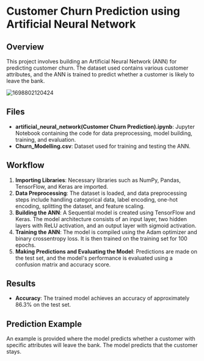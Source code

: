# Customer Churn Prediction using Artificial Neural Network

## Overview

This project involves building an Artificial Neural Network (ANN) for predicting customer churn. The dataset used contains various customer attributes, and the ANN is trained to predict whether a customer is likely to leave the bank.

![1698802120424](https://github.com/vishal815/Customer-Churn-Prediction-using-Artificial-Neural-Network/assets/83393190/a7c7acbd-df24-4877-b4d4-7dc3ab0a5da6)


## Files

- **artificial_neural_network(Customer Churn Prediction).ipynb**: Jupyter Notebook containing the code for data preprocessing, model building, training, and evaluation.
- **Churn_Modelling.csv**: Dataset used for training and testing the ANN.

## Workflow

1. **Importing Libraries**: Necessary libraries such as NumPy, Pandas, TensorFlow, and Keras are imported.
2. **Data Preprocessing**: The dataset is loaded, and data preprocessing steps include handling categorical data, label encoding, one-hot encoding, splitting the dataset, and feature scaling.
3. **Building the ANN**: A Sequential model is created using TensorFlow and Keras. The model architecture consists of an input layer, two hidden layers with ReLU activation, and an output layer with sigmoid activation.
4. **Training the ANN**: The model is compiled using the Adam optimizer and binary crossentropy loss. It is then trained on the training set for 100 epochs.
5. **Making Predictions and Evaluating the Model**: Predictions are made on the test set, and the model's performance is evaluated using a confusion matrix and accuracy score.

## Results

- **Accuracy**: The trained model achieves an accuracy of approximately 86.3% on the test set.

## Prediction Example

An example is provided where the model predicts whether a customer with specific attributes will leave the bank. The model predicts that the customer stays.





